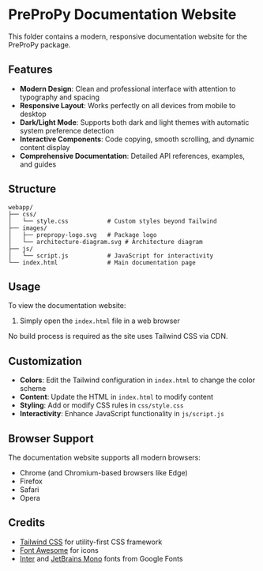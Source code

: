 # PreProPy Documentation Website

This folder contains a modern, responsive documentation website for the PreProPy package.

## Features

- **Modern Design**: Clean and professional interface with attention to typography and spacing
- **Responsive Layout**: Works perfectly on all devices from mobile to desktop
- **Dark/Light Mode**: Supports both dark and light themes with automatic system preference detection
- **Interactive Components**: Code copying, smooth scrolling, and dynamic content display
- **Comprehensive Documentation**: Detailed API references, examples, and guides

## Structure

```
webapp/
├── css/
│   └── style.css           # Custom styles beyond Tailwind
├── images/
│   ├── prepropy-logo.svg   # Package logo
│   └── architecture-diagram.svg # Architecture diagram
├── js/
│   └── script.js           # JavaScript for interactivity
└── index.html              # Main documentation page
```

## Usage

To view the documentation website:

1. Simply open the `index.html` file in a web browser

No build process is required as the site uses Tailwind CSS via CDN.

## Customization

- **Colors**: Edit the Tailwind configuration in `index.html` to change the color scheme
- **Content**: Update the HTML in `index.html` to modify content
- **Styling**: Add or modify CSS rules in `css/style.css`
- **Interactivity**: Enhance JavaScript functionality in `js/script.js`

## Browser Support

The documentation website supports all modern browsers:

- Chrome (and Chromium-based browsers like Edge)
- Firefox
- Safari
- Opera

## Credits

- [Tailwind CSS](https://tailwindcss.com/) for utility-first CSS framework
- [Font Awesome](https://fontawesome.com/) for icons
- [Inter](https://fonts.google.com/specimen/Inter) and [JetBrains Mono](https://fonts.google.com/specimen/JetBrains+Mono) fonts from Google Fonts
